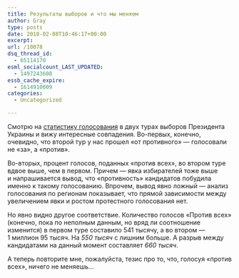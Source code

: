 ```yaml
---
title: Результаты выборов и что мы меняем
author: Gray
type: posts
date: 2010-02-08T10:46:17+00:00
excerpt:
url: /10078
dsq_thread_id:
  - 65114170
esml_socialcount_LAST_UPDATED:
  - 1497243608
essb_cache_expire:
  - 1614910009
categories:
  - Uncategorized

---
```








Смотрю на&nbsp;[статистику голосования][1] в&nbsp;двух турах выборов Президента Украины и&nbsp;вижу интересные совпадения. <nobr>Во-первых</nobr>, конечно, очевидно, что второй тур у&nbsp;нас прошел &laquo;от&nbsp;противного&raquo;&nbsp;&mdash; голосовали не&nbsp;&laquo;за&raquo;, а&nbsp;&laquo;против&raquo;.

<nobr>Во-вторых</nobr>, процент голосов, поданных &laquo;против всех&raquo;, во&nbsp;втором туре вдвое выше, чем в&nbsp;первом. Причем&nbsp;&mdash; явка избирателей тоже выше и&nbsp;напрашивается вывод, что &laquo;противность&raquo; кандидатов побудила именно к&nbsp;такому голосованию. Впрочем, вывод явно ложный&nbsp;&mdash; анализ голосования по&nbsp;регионам показывает, что прямой зависимости между увеличением явки и&nbsp;ростом протестного голосования нет.

Но&nbsp;явно видно другое соответствие. Количество голосов &laquo;Против всех&raquo; (конечно, пока по&nbsp;неполным данным, но&nbsp;вряд&nbsp;ли соотношение изменится) в&nbsp;первом туре составило 541 тысячу, а&nbsp;во&nbsp;втором&nbsp;&mdash; 1&nbsp;миллион 95 тысяч. На&nbsp;_550 тысяч_ с&nbsp;лишним больше. А&nbsp;разрыв между кандидатами на&nbsp;данный момент составляет _660 тысяч_.

А&nbsp;теперь повторите мне, пожалуйста, тезис про то, что, голосуя &laquo;против всех&raquo;, ничего не&nbsp;меняешь&hellip;

 [1]: http://www.cvk.gov.ua/vp2010/wp0011.html